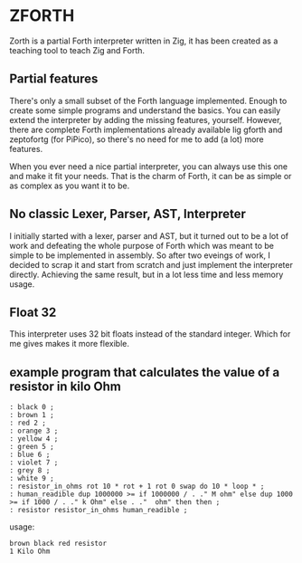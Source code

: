 # ZFORTH
Zorth is a partial Forth interpreter written in Zig, it has been created as a teaching tool to teach Zig and Forth.

## Partial features
There's only a small subset of the Forth language implemented. Enough to create some simple programs and understand the basics.
You can easily extend the interpreter by adding the missing features, yourself.
However, there are complete Forth implementations already available lig gforth and zeptofortg (for PiPico), so there's no need for me to add (a lot) more features.

When you ever need a nice partial interpreter, you can always use this one and make it fit your needs. That is the charm of Forth, it can be as simple or as complex as you want it to be.

## No classic Lexer, Parser, AST, Interpreter
I initially started with a lexer, parser and AST, but it turned out to be a lot of work and defeating the whole purpose of Forth which was meant to be simple to be implemented in assembly.
So after two eveings of work, I decided to scrap it and start from scratch and just implement the interpreter directly. Achieving the same result, but in a lot less time and less memory usage.

## Float 32 
This interpreter uses 32 bit floats instead of the standard integer. Which for me gives makes it more flexible.

## example program that calculates  the value of a resistor in kilo Ohm
```
: black 0 ;
: brown 1 ;
: red 2 ;
: orange 3 ;
: yellow 4 ;
: green 5 ;
: blue 6 ;
: violet 7 ;
: grey 8 ;
: white 9 ;
: resistor_in_ohms rot 10 * rot + 1 rot 0 swap do 10 * loop * ;
: human_readible dup 1000000 >= if 1000000 / . ." M ohm" else dup 1000 >= if 1000 / . ." k Ohm" else . ."  ohm" then then ;
: resistor resistor_in_ohms human_readible ;
```

usage:
```
brown black red resistor
1 Kilo Ohm
```
